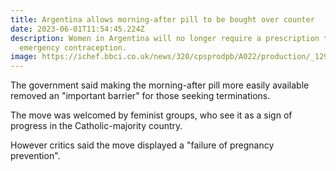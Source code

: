 ```yaml
---
title: Argentina allows morning-after pill to be bought over counter
date: 2023-06-01T11:54:45.224Z
description: Women in Argentina will no longer require a prescription to get
  emergency contraception.
image: https://ichef.bbci.co.uk/news/320/cpsprodpb/A022/production/_129949904_womanreuters.jpg
---
```

The government said making the morning-after pill more easily available removed an "important barrier" for those seeking terminations.

The move was welcomed by feminist groups, who see it as a sign of progress in the Catholic-majority country.

However critics said the move displayed a "failure of pregnancy prevention".